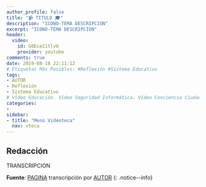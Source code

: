 ```yaml
---
author_profile: false
title: "📹 TITULO 🎓"
description: "ICONO-TEMA DESCRIPCION"
excerpt: "ICONO-TEMA DESCRIPCION"
header:
  video:
    id: G0Ece11tlvU
    provider: youtube
comments: true
date: 2019-08-18 22:11:12
# Etiquetas Más Posibles: #Reflexión #Sistema Educativo
tags:
- AUTOR
- Reflexión
- Sistema Educativo
# Vídeo Educación. Vídeo Seguridad Informática. Vídeo Conciencia Ciudadana. Vídeo Películas. Vídeo Series. Vídeo Videojuegos
categories:
- 
sidebar:
- title: "Menú Videoteca"
  nav: vteca
---
```


## Redacción

TRANSCRIPCION 

**Fuente**: [PAGINA]() transcripción por [AUTOR]()
{: .notice--info}